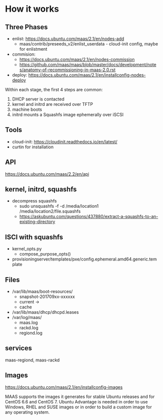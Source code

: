 # How it works
## Three Phases
* enlist: https://docs.ubuntu.com/maas/2.1/en/nodes-add
  *  maas/contrib/preseeds_v2/enlist_userdata - cloud-init config, maybe for enlistment
* commision:
  * https://docs.ubuntu.com/maas/2.1/en/nodes-commission 
  * https://github.com/maas/maas/blob/master/docs/development/notes/anatomy-of-recommissioning-in-maas-2.0.rst
* deploy: https://docs.ubuntu.com/maas/2.1/en/installconfig-nodes-deploy

Within each stage, the first 4 steps are common:
1. DHCP server is contacted
2. kernel and initrd are received over TFTP
3. machine boots
4. initrd mounts a Squashfs image ephemerally over iSCSI

## Tools
* cloud-init: https://cloudinit.readthedocs.io/en/latest/
* curtin for installation

## API
https://docs.ubuntu.com/maas/2.2/en/api

## kernel, initrd, squashfs
* decompress squashfs
  *  sudo unsquashfs -f -d /media/location1 /media/location2/file.squashfs
  * https://askubuntu.com/questions/437880/extract-a-squashfs-to-an-existing-directory

## ISCI with squashfs
* kernel_opts.py
  * compose_purpose_opts()
* provisioningserver/templates/pxe/config.ephemeral.amd64.generic.template

## Files
* /var/lib/maas/boot-resources/
  * snapshot-201709xx-xxxxxx
  * current -> 
  * cache
* /var/lib/maas/dhcp/dhcpd.leases
* /var/log/maas/
  * maas.log
  * rackd.log
  * regiond.log

## services
maas-regiond, maas-rackd

## Images
https://docs.ubuntu.com/maas/2.1/en/installconfig-images

MAAS supports the images it generates for stable Ubuntu releases and for CentOS 6.6 and CentOS 7. Ubuntu Advantage is needed in order to use Windows, RHEL and SUSE images or in order to build a custom image for any operating system.
